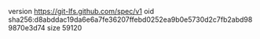 version https://git-lfs.github.com/spec/v1
oid sha256:d8abddac19da6e6a7fe36207ffebd0252ea9b0e5730d2c7fb2abd989870e3d74
size 59120

